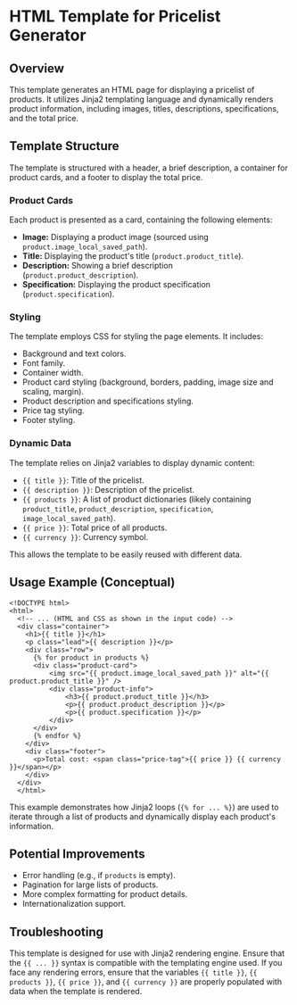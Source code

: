 # HTML Template for Pricelist Generator

## Overview

This template generates an HTML page for displaying a pricelist of products.  It utilizes Jinja2 templating language and dynamically renders product information, including images, titles, descriptions, specifications, and the total price.


## Template Structure

The template is structured with a header, a brief description, a container for product cards, and a footer to display the total price.

### Product Cards

Each product is presented as a card, containing the following elements:

*   **Image:** Displaying a product image (sourced using `product.image_local_saved_path`).
*   **Title:** Displaying the product's title (`product.product_title`).
*   **Description:** Showing a brief description (`product.product_description`).
*   **Specification:** Displaying the product specification (`product.specification`).


### Styling

The template employs CSS for styling the page elements. It includes:

*   Background and text colors.
*   Font family.
*   Container width.
*   Product card styling (background, borders, padding, image size and scaling, margin).
*   Product description and specifications styling.
*   Price tag styling.
*   Footer styling.

### Dynamic Data

The template relies on Jinja2 variables to display dynamic content:

*   `{{ title }}`: Title of the pricelist.
*   `{{ description }}`: Description of the pricelist.
*   `{{ products }}`: A list of product dictionaries (likely containing `product_title`, `product_description`, `specification`, `image_local_saved_path`).
*   `{{ price }}`: Total price of all products.
*   `{{ currency }}`: Currency symbol.

This allows the template to be easily reused with different data.

## Usage Example (Conceptual)

```html+jinja
<!DOCTYPE html>
<html>
  <!-- ... (HTML and CSS as shown in the input code) -->
  <div class="container">
    <h1>{{ title }}</h1>
    <p class="lead">{{ description }}</p>
    <div class="row">
      {% for product in products %}
      <div class="product-card">
          <img src="{{ product.image_local_saved_path }}" alt="{{ product.product_title }}" />
          <div class="product-info">
              <h3>{{ product.product_title }}</h3>
              <p>{{ product.product_description }}</p>
              <p>{{ product.specification }}</p>
          </div>
      </div>
      {% endfor %}
    </div>
    <div class="footer">
      <p>Total cost: <span class="price-tag">{{ price }} {{ currency }}</span></p>
    </div>
  </div>
  </html>
```

This example demonstrates how Jinja2 loops (`{% for ... %}`) are used to iterate through a list of products and dynamically display each product's information.


## Potential Improvements

*   Error handling (e.g., if `products` is empty).
*   Pagination for large lists of products.
*   More complex formatting for product details.
*   Internationalization support.


## Troubleshooting

This template is designed for use with Jinja2 rendering engine. Ensure that the `{{ ... }}` syntax is compatible with the templating engine used.  If you face any rendering errors, ensure that the variables `{{ title }}`, `{{ products }}`, `{{ price }}`, and `{{ currency }}` are properly populated with data when the template is rendered.